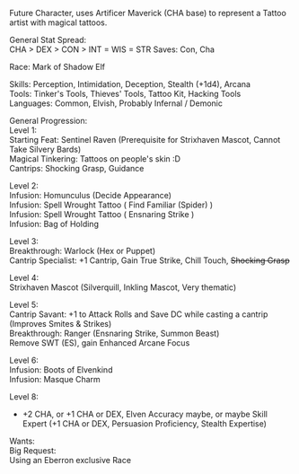 Future Character, uses Artificer Maverick (CHA base) to represent a Tattoo artist with magical tattoos.

General Stat Spread: \
CHA > DEX > CON > INT = WIS = STR
Saves: Con, Cha

Race: Mark of Shadow Elf

Skills: Perception, Intimidation, Deception, Stealth (+1d4), Arcana \
Tools: Tinker's Tools, Thieves' Tools, Tattoo Kit, Hacking Tools \
Languages: Common, Elvish, Probably Infernal / Demonic 

General Progression: \
Level 1: \
Starting Feat: Sentinel Raven (Prerequisite for Strixhaven Mascot, Cannot Take Silvery Bards) \
Magical Tinkering: Tattoos on people's skin :D \
Cantrips: Shocking Grasp, Guidance 

Level 2: \
Infusion: Homunculus (Decide Appearance) \
Infusion: Spell Wrought Tattoo ( Find Familiar (Spider) ) \
Infusion: Spell Wrought Tattoo ( Ensnaring Strike ) \
Infusion: Bag of Holding

Level 3: \
Breakthrough: Warlock (Hex or Puppet) \
Cantrip Specialist: +1 Cantrip, Gain True Strike, Chill Touch, ~~Shocking Grasp~~

Level 4: \
Strixhaven Mascot (Silverquill, Inkling Mascot, Very thematic)

Level 5: \
Cantrip Savant: +1 to Attack Rolls and Save DC while casting a cantrip (Improves Smites & Strikes) \
Breakthrough: Ranger (Ensnaring Strike, Summon Beast) \
Remove SWT (ES), gain Enhanced Arcane Focus

Level 6: \
Infusion: Boots of Elvenkind \
Infusion: Masque Charm

Level 8: 
- +2 CHA, or +1 CHA or DEX, Elven Accuracy maybe, or maybe Skill Expert (+1 CHA or DEX, Persuasion Proficiency, Stealth Expertise)

Wants: \
Big Request: \
Using an Eberron exclusive Race
